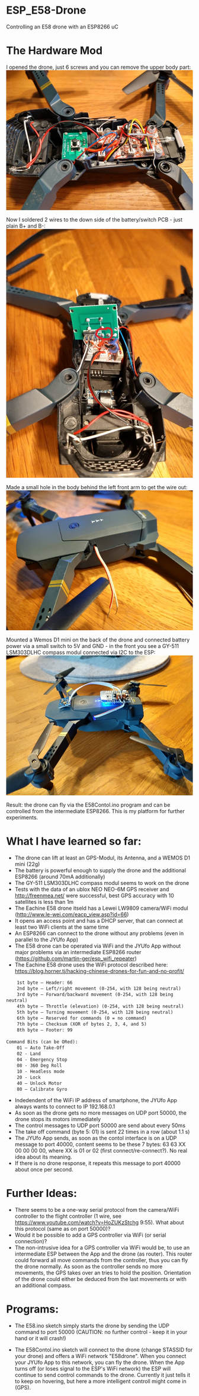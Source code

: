 # ESP_E58-Drone
Controlling an E58 drone with an ESP8266 uC

# The Hardware Mod

I opened the drone, just 6 screws and you can remove the upper body part:
<img src="https://raw.githubusercontent.com/martin-ger/ESP_E58-Drone/main/IMG_20201025_112509899_HDR_s.jpg">

Now I soldered 2 wires to the down side of the battery/switch PCB - just plain B+ and B-:
<img src="https://raw.githubusercontent.com/martin-ger/ESP_E58-Drone/main/IMG_20201025_113207185_HDR_s.jpg">

Made a small hole in the body behind the left front arm to get the wire out:
<img src="https://raw.githubusercontent.com/martin-ger/ESP_E58-Drone/main/IMG_20201025_121400787_HDR_s.jpg">

Mounted a Wemos D1 mini on the back of the drone and connected battery power via a small switch to 5V and GND - in the front you see a GY-511 LSM303DLHC compass modul connected via I2C to the ESP:
<img src="https://raw.githubusercontent.com/martin-ger/ESP_E58-Drone/main/IMG_20201025_151930113_HDR_s.jpg">

Result: the drone can fly via the E58Contol.ino program and can be controlled from the intermediate ESP8266. This is my platform for further experiments.

# What I have learned so far:

- The drone can lift at least an GPS-Modul, its Antenna, and a WEMOS D1 mini (22g)
- The battery is powerful enough to supply the drone and the additional ESP8266 (around 70mA additionally)
- The GY-511 LSM303DLHC compass modul seems to work on the drone
- Tests with the data of an ublox NEO NEO-6M GPS receiver and http://freenmea.net/ were successful, best GPS accuracy with 10 satellites is less than 1m 
- The Eachine E58 drone itseld has a Lewei LW9809 camera/WiFi modul (http://www.le-wei.com/eacp_view.asp?id=66)
- It opens an access point and has a DHCP server, that can connect at least two WiFi clients at the same time
- An ESP8266 can connect to the drone without any problems (even in parallel to the JYUfo App)
- The E58 drone can be operated via WiFi and the JYUfo App without major problems via an intermediate ESP8266 router (https://github.com/martin-ger/esp_wifi_repeater)
- The Eachine E58 drone uses the WiFi protocol described here: https://blog.horner.tj/hacking-chinese-drones-for-fun-and-no-profit/
```
    1st byte – Header: 66
    2nd byte – Left/right movement (0-254, with 128 being neutral)
    3rd byte – Forward/backward movement (0-254, with 128 being neutral)
    4th byte – Throttle (elevation) (0-254, with 128 being neutral)
    5th byte – Turning movement (0-254, with 128 being neutral)
    6th byte – Reserved for commands (0 = no command)
    7th byte – Checksum (XOR of bytes 2, 3, 4, and 5)
    8th byte – Footer: 99

Command Bits (can be ORed):
    01 – Auto Take-Off
    02 - Land
    04 - Emergency Stop
    08 - 360 Deg Roll
    10 - Headless mode
    20 - Lock
    40 – Unlock Motor
    80 – Calibrate Gyro
 ```
 
- Indedendent of the WiFi IP address of smartphone, the JYUfo App always wants to connect to IP 192.168.0.1
- As soon as the drone gets no more messages on UDP port 50000, the drone stops its motors immediately
- The control messages to UDP port 50000 are send about every 50ms
- The take off command (byte 5: 01) is sent 22 times in a row (about 1.1 s)
- The JYUfo App sends, as soon as the contol interface is on a UDP message to port 40000, content seems to be these 7 bytes: 63 63 XX 00 00 00 00, where XX is 01 or 02 (first connect/re-connect?). No real idea about its meaning.
- If there is no drone response, it repeats this message to port 40000 about once per second.

# Further Ideas:
- There seems to be a one-way serial protocol from the camera/WiFi controller to the flight controller (1 wire, see https://www.youtube.com/watch?v=HoZUKzStchg 9:55). What about this protocol (same as on port 50000)? 
- Would it be possible to add a GPS controller via WiFi (or serial connection)?
- The non-intrusive idea for a GPS controller via WiFi would be, to use an intermediate ESP between the App and the drone (as router). This router could forward all move commands from the controller, thus you can fly the drone normally. As soon as the controller sends no more movements, the GPS takes over an tries to hold the position. Orientation of the drone could either be deduced from the last movements or with an additional compass.

# Programs:
- The E58.ino sketch simply starts the drone by sending the UDP command to port 50000 (CAUTION: no further control - keep it in your hand or it will crash!)

- The E58Contol.ino sketch will connect to the drone (change STASSID for your drone) and offers a WiFi network "E58drone". When you connect your JYUfo App to this network, you can fly the drone. When the App turns off (or loses signal to the ESP's WiFi network) the ESP will continue to send control commands to the drone. Currently it just tells it to keep on hovering, but here a more intelligent controll might come in (GPS).

